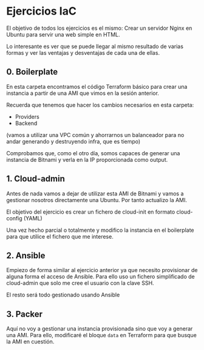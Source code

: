 # Ejercicios IaC

El objetivo de todos los ejercicios es el mismo: Crear un servidor Nginx en Ubuntu para servir una web simple en HTML.

Lo interesante es ver que se puede llegar al mismo resultado de varias formas y ver las ventajas y desventajas de cada una de ellas.

## 0. Boilerplate
En esta carpeta encontramos el código Terraform básico para crear una instancia a partir de una AMI que vimos en la sesión anterior.

Recuerda que tenemos que hacer los cambios necesarios en esta carpeta:
- Providers
- Backend

(vamos a utilizar una VPC común y ahorrarnos un balanceador para no andar generando y destruyendo infra, que es tiempo)

Comprobamos que, como el otro día, somos capaces de generar una instancia de Bitnami y verla en la IP proporcionada como output.

## 1. Cloud-admin
Antes de nada vamos a dejar de utilizar esta AMI de Bitnami y vamos a gestionar nosotros directamente una Ubuntu. Por tanto actualizo la AMI.

El objetivo del ejercicio es crear un fichero de cloud-init en formato cloud-config (YAML)

Una vez hecho parcial o totalmente y modifico la instancia en el boilerplate para que utilice el fichero que me interese.


## 2. Ansible
Empiezo de forma similar al ejercicio anterior ya que necesito provisionar de alguna forma el acceso de Ansible. Para ello uso un fichero simplificado de cloud-admin que solo me cree el usuario con la clave SSH.

El resto será todo gestionado usando Ansible

## 3. Packer
Aquí no voy a gestionar una instancia provisionada sino que voy a generar una AMI. Para ello, modificaré el bloque `data` en Terraform para que busque la AMI en cuestión.

